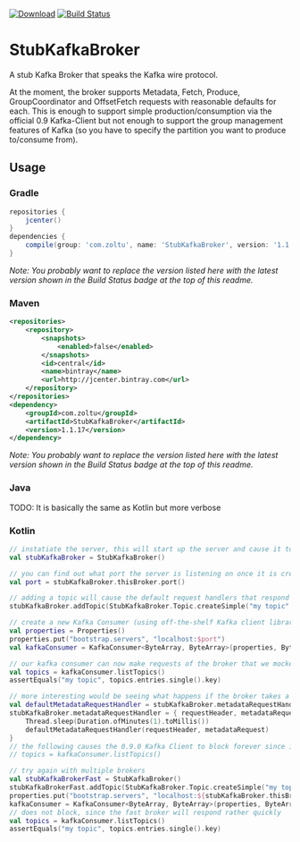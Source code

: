 [![Download](https://api.bintray.com/packages/zoltu/maven/StubKafkaBroker/images/download.svg)](https://bintray.com/zoltu/maven/StubKafkaBroker/_latestVersion)
[![Build Status](https://ci.appveyor.com/api/projects/status/github/Zoltu/StubKafkaBroker?svg=true)](https://ci.appveyor.com/project/Zoltu/stubkafkabroker)

# StubKafkaBroker
A stub Kafka Broker that speaks the Kafka wire protocol.

At the moment, the broker supports Metadata, Fetch, Produce, GroupCoordinator and OffsetFetch requests with reasonable defaults for each.  This is enough to support simple production/consumption via the official 0.9 Kafka-Client but not enough to support the group management features of Kafka (so you have to specify the partition you want to produce to/consume from).

## Usage
### Gradle
```groovy
repositories {
	jcenter()
}
dependencies {
	compile(group: 'com.zoltu', name: 'StubKafkaBroker', version: '1.1.17')
}
```
*Note: You probably want to replace the version listed here with the latest version shown in the Build Status badge at the top of this readme.*

### Maven
```xml
<repositories>
	<repository>
		<snapshots>
			<enabled>false</enabled>
		</snapshots>
		<id>central</id>
		<name>bintray</name>
		<url>http://jcenter.bintray.com</url>
	</repository>
</repositories>
<dependency>
	<groupId>com.zoltu</groupId>
	<artifactId>StubKafkaBroker</artifactId>
	<version>1.1.17</version>
</dependency>
```
*Note: You probably want to replace the version listed here with the latest version shown in the Build Status badge at the top of this readme.*

### Java
TODO: It is basically the same as Kotlin but more verbose

### Kotlin
```kotlin
// instatiate the server, this will start up the server and cause it to start listening on a random open port
val stubKafkaBroker = StubKafkaBroker()

// you can find out what port the server is listening on once it is created
val port = stubKafkaBroker.thisBroker.port()

// adding a topic will cause the default request handlers that respond with topic information to have this topic (like MetadataRequest)
stubKafkaBroker.addTopic(StubKafkaBroker.Topic.createSimple("my topic", stubKafkaBroker.thisBroker))

// create a new Kafka Consumer (using off-the-shelf Kafka client library)
val properties = Properties()
properties.put("bootstrap.servers", "localhost:$port")
val kafkaConsumer = KafkaConsumer<ByteArray, ByteArray>(properties, ByteArrayDeserializer(), ByteArrayDeserializer())

// our kafka consumer can now make requests of the broker that we mocked out
val topics = kafkaConsumer.listTopics()
assertEquals("my topic", topics.entries.single().key)

// more interesting would be seeing what happens if the broker takes a long time to respond
val defaultMetadataRequestHandler = stubKafkaBroker.metadataRequestHandler
stubKafkaBroker.metadataRequestHandler = { requestHeader, metadataRequest ->
	Thread.sleep(Duration.ofMinutes(1).toMillis())
	defaultMetadataRequestHandler(requestHeader, metadataRequest)
}
// the following causes the 0.9.0 Kafka Client to block forever since it refuses to do anything until it gets metadata and every metadata request will timeout (default timeout is 40 seconds)
// topics = kafkaConsumer.listTopics()

// try again with multiple brokers
val stubKafkaBrokerFast = StubKafkaBroker()
stubKafkaBrokerFast.addTopic(StubKafkaBroker.Topic.createSimple("my topic", stubKafkaBrokerSlow.thisBroker))
properties.put("bootstrap.servers", "localhost:${stubKafkaBroker.thisBroker.port()};localhost:${stubKafkaBrokerFast.thisBroker.port()}")
kafkaConsumer = KafkaConsumer<ByteArray, ByteArray>(properties, ByteArrayDeserializer(), ByteArrayDeserializer())
// does not block, since the fast broker will respond rather quickly
val topics = kafkaConsumer.listTopics()
assertEquals("my topic", topics.entries.single().key)
```
